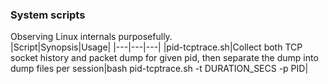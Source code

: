### System scripts
Observing Linux internals purposefully.  
|Script|Synopsis|Usage|
|---|---|---|
|pid-tcptrace.sh|Collect both TCP socket history and packet dump for given pid, then separate the dump into dump files per session|bash pid-tcptrace.sh -t DURATION_SECS -p PID|